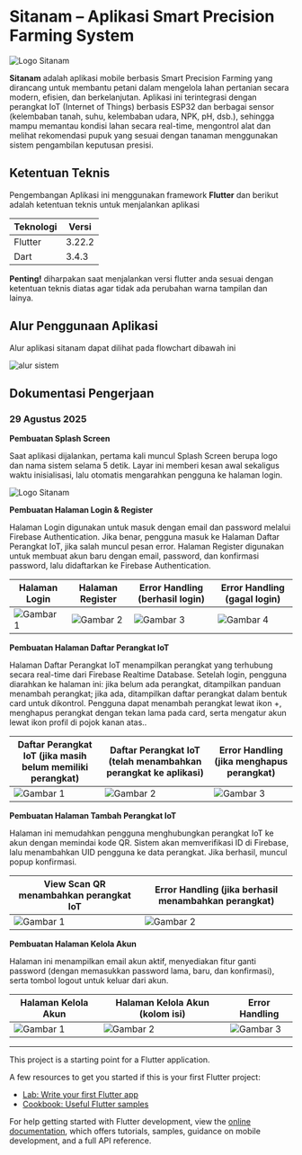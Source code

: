 # Sitanam – Aplikasi Smart Precision Farming System

![Logo Sitanam](assets/images/logositanam.png)

**Sitanam** adalah aplikasi mobile berbasis Smart Precision Farming yang dirancang untuk membantu petani dalam mengelola lahan pertanian secara modern, efisien, dan berkelanjutan. Aplikasi ini terintegrasi dengan perangkat IoT (Internet of Things) berbasis ESP32 dan berbagai sensor (kelembaban tanah, suhu, kelembaban udara, NPK, pH, dsb.), sehingga mampu memantau kondisi lahan secara real-time, mengontrol alat dan melihat rekomendasi pupuk yang sesuai dengan tanaman menggunakan sistem pengambilan keputusan presisi.

## Ketentuan Teknis
Pengembangan Aplikasi ini menggunakan framework **Flutter** dan berikut adalah ketentuan teknis untuk menjalankan aplikasi

| Teknologi | Versi     |
|-----------|-----------|
| Flutter   | 3.22.2      |
| Dart      | 3.4.3    | 

**Penting!** diharpakan saat menjalankan versi flutter anda sesuai dengan ketentuan teknis diatas agar tidak ada perubahan warna tampilan dan lainya.

## Alur Penggunaan Aplikasi
Alur aplikasi sitanam dapat dilihat pada flowchart dibawah ini

![alur sistem](assets/images/alur.png)<p>


## Dokumentasi Pengerjaan

### 29 Agustus 2025

**Pembuatan Splash Screen**<p>
Saat aplikasi dijalankan, pertama kali muncul Splash Screen berupa logo dan nama sistem selama 5 detik. Layar ini memberi kesan awal sekaligus waktu inisialisasi, lalu otomatis mengarahkan pengguna ke halaman login.<p>

![Logo Sitanam](dok/1.png)

**Pembuatan Halaman Login & Register**<p>
Halaman Login digunakan untuk masuk dengan email dan password melalui Firebase Authentication. Jika benar, pengguna masuk ke Halaman Daftar Perangkat IoT, jika salah muncul pesan error.
Halaman Register digunakan untuk membuat akun baru dengan email, password, dan konfirmasi password, lalu didaftarkan ke Firebase Authentication.

| Halaman Login | Halaman Register | Error Handling (berhasil login)| Error Handling (gagal login)|
|----------|----------|----------|--------|
| ![Gambar 1](dok/2.png) | ![Gambar 2](dok/3.png) | ![Gambar 3](dok/4.png) |![Gambar 4](dok/13.png) |

**Pembuatan Halaman Daftar Perangkat IoT**<p>
Halaman Daftar Perangkat IoT menampilkan perangkat yang terhubung secara real-time dari Firebase Realtime Database. Setelah login, pengguna diarahkan ke halaman ini: jika belum ada perangkat, ditampilkan panduan menambah perangkat; jika ada, ditampilkan daftar perangkat dalam bentuk card untuk dikontrol.
Pengguna dapat menambah perangkat lewat ikon +, menghapus perangkat dengan tekan lama pada card, serta mengatur akun lewat ikon profil di pojok kanan atas..

| Daftar Perangkat IoT (jika masih belum memiliki perangkat) | Daftar Perangkat IoT (telah menambahkan perangkat ke aplikasi)  | Error Handling (jika menghapus perangkat)|
|----------|----------|----------|
| ![Gambar 1](dok/5.png) | ![Gambar 2](dok/6.png) | ![Gambar 3](dok/7.png) |


**Pembuatan Halaman Tambah Perangkat IoT**<p>
Halaman ini memudahkan pengguna menghubungkan perangkat IoT ke akun dengan memindai kode QR. Sistem akan memverifikasi ID di Firebase, lalu menambahkan UID pengguna ke data perangkat. Jika berhasil, muncul popup konfirmasi.

| View Scan QR menambahkan perangkat IoT | Error Handling (jika berhasil menambahkan perangkat) |
|----------|----------|
| ![Gambar 1](dok/8.jpg) | ![Gambar 2](dok/9.jpg) |


**Pembuatan Halaman Kelola Akun**<p>
Halaman ini menampilkan email akun aktif, menyediakan fitur ganti password (dengan memasukkan password lama, baru, dan konfirmasi), serta tombol logout untuk keluar dari akun.

| Halaman Kelola Akun | Halaman Kelola Akun (kolom isi) | Error Handling |
|----------|----------|-------------|
| ![Gambar 1](dok/10.png) | ![Gambar 2](dok/11.png) |  ![Gambar 3](dok/12.png) |

-------------------



This project is a starting point for a Flutter application.

A few resources to get you started if this is your first Flutter project:

- [Lab: Write your first Flutter app](https://docs.flutter.dev/get-started/codelab)
- [Cookbook: Useful Flutter samples](https://docs.flutter.dev/cookbook)

For help getting started with Flutter development, view the
[online documentation](https://docs.flutter.dev/), which offers tutorials,
samples, guidance on mobile development, and a full API reference.
